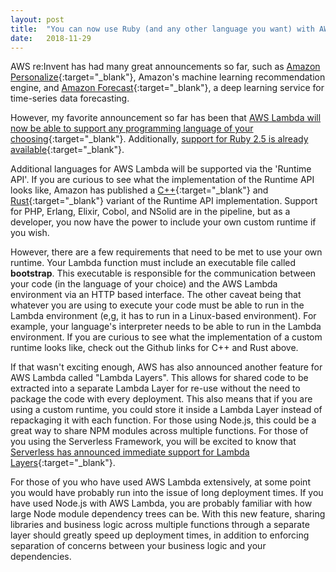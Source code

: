```yaml
---
layout: post
title:  "You can now use Ruby (and any other language you want) with AWS Lambda via the Runtime API"
date:   2018-11-29
---
```


<span class="dropcap">A</span>WS re:Invent has had many great announcements so far, such as [Amazon Personalize][amazon-personalize]{:target="_blank"}, Amazon's machine learning recommendation engine, and [Amazon Forecast][amazon-forecast]{:target="_blank"}, a deep learning service for time-series data forecasting.

However, my favorite announcement so far has been that [AWS Lambda will now be able to support any programming language of your choosing][aws-lambda-language]{:target="_blank"}. Additionally, [support for Ruby 2.5 is already available][lambda-ruby]{:target="_blank"}. 

Additional languages for AWS Lambda will be supported via the 'Runtime API'. If you are curious to see what the implementation of the Runtime API looks like, Amazon has published a [C++][c-runtime]{:target="_blank"} and [Rust][rust-runtime]{:target="_blank"} variant of the Runtime API implementation. Support for PHP, Erlang, Elixir, Cobol, and NSolid are in the pipeline, but as a developer, you now have the power to include your own custom runtime if you wish. 

However, there are a few requirements that need to be met to use your own runtime. Your Lambda function must include an executable file called **bootstrap**. This executable is responsible for the communication between your code (in the language of your choice) and the AWS Lambda environment via an HTTP based interface. The other caveat being that whatever you are using to execute your code must be able to run in the Lambda environment (e,g, it has to run in a Linux-based environment). For example, your language's interpreter needs to be able to run in the Lambda environment. If you are curious to see what the implementation of a custom runtime looks like, check out the Github links for C++ and Rust above. 

If that wasn't exciting enough, AWS has also announced another feature for AWS Lambda called "Lambda Layers". This allows for shared code to be extracted into a separate Lambda Layer for re-use without the need to package the code with every deployment. This also means that if you are using a custom runtime, you could store it inside a Lambda Layer instead of repackaging it with each function. For those using Node.js, this could be a great way to share NPM modules across multiple functions. For those of you using the Serverless Framework, you will be excited to know that [Serverless has announced immediate support for Lambda Layers][serverless-lambda-layers]{:target="_blank"}.

For those of you who have used AWS Lambda extensively, at some point you would have probably run into the issue of long deployment times. If you have used Node.js with AWS Lambda, you are probably familiar with how large Node module dependency trees can be. With this new feature, sharing libraries and business logic across multiple functions through a separate layer should greatly speed up deployment times, in addition to enforcing separation of concerns between your business logic and your dependencies.


[amazon-personalize]: https://aws.amazon.com/blogs/aws/amazon-personalize-real-time-personalization-and-recommendation-for-everyone/
[amazon-forecast]: https://aws.amazon.com/blogs/aws/amazon-forecast-time-series-forecasting-made-easy/
[aws-lambda-language]: https://aws.amazon.com/blogs/aws/new-for-aws-lambda-use-any-programming-language-and-share-common-components/
[lambda-ruby]: https://aws.amazon.com/blogs/compute/announcing-ruby-support-for-aws-lambda/
[c-runtime]: https://github.com/awslabs/aws-lambda-cpp
[rust-runtime]: https://github.com/awslabs/aws-lambda-rust-runtime
[serverless-lambda-layers]: https://serverless.com/blog/publish-aws-lambda-layers-serverless-framework/

